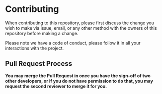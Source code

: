 # Contributing

When contributing to this repository, please first discuss the change you wish to make via issue,
email, or any other method with the owners of this repository before making a change. 

Please note we have a code of conduct, please follow it in all your interactions with the project.

## Pull Request Process

**You may merge the Pull Request in once you have the sign-off of two other developers, or if you 
   do not have permission to do that, you may request the second reviewer to merge it for you.**
